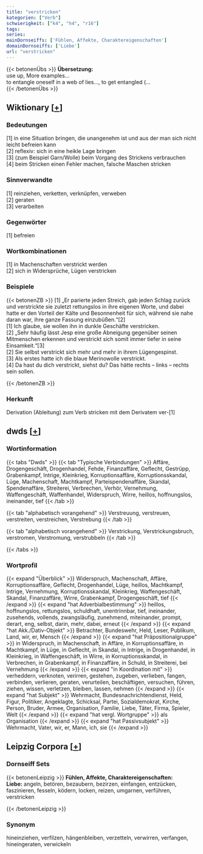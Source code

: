 ```yaml
---
title: "verstricken"
kategorien: ["Verb"]
schwierigkeit: ["k4", "h4", "r16"]
tags:
series:
mainDornseiffs: ['Fühlen, Affekte, Charaktereigenschaften']
domainDornseiffs: ['Liebe']
url: "verstricken"
---
```


{{< betonenÜbs >}}
**Übersetzung:**  
use up, More examples...  
to entangle oneself in a web of lies..., to get entangled (...  
{{< /betonenÜbs >}}

## Wiktionary [[+](https://de.wiktionary.org/wiki/verstricken)]

### Bedeutungen
[1] in eine Situation bringen, die unangenehm ist und aus der man sich nicht leicht befreien kann  
[2] reflexiv: sich in eine heikle Lage bringen  
[3] (zum Beispiel Garn/Wolle) beim Vorgang des Strickens verbrauchen  
[4] beim Stricken einen Fehler machen, falsche Maschen stricken  

### Sinnverwandte
[1] reinziehen, verketten, verknüpfen, verweben  
[2] geraten  
[3] verarbeiten  

### Gegenwörter
[1] befreien  

### Wortkombinationen
[1] in Machenschaften verstrickt werden  
[2] sich in Widersprüche, Lügen verstricken  

### Beispiele
{{< betonenZB >}}
[1] „Er parierte jeden Streich, gab jeden Schlag zurück und verstrickte sie zuletzt rettungslos in ihre eigenen Worte, und dabei hatte er den Vorteil der Kälte und Besonnenheit für sich, während sie nahe daran war, ihre ganze Fassung einzubüßen.“[2]  
[1] Ich glaube, sie wollen ihn in dunkle Geschäfte verstricken.  
[2] „Sehr häufig lässt Jesp eine große Abneigung gegenüber seinen Mitmenschen erkennen und verstrickt sich somit immer tiefer in seine Einsamkeit.“[3]  
[2] Sie selbst verstrickt sich mehr und mehr in ihrem Lügengespinst.  
[3] Als erstes hatte ich die blaue Merinowolle verstrickt.  
[4] Da hast du dich verstrickt, siehst du? Das hätte rechts – links – rechts sein sollen.  

{{< /betonenZB >}}
### Herkunft
Derivation (Ableitung) zum Verb stricken mit dem Derivatem ver-[1]  



## dwds [[+](https://www.dwds.de/wb/verstricken)]

### Wortinformation
{{< tabs "Dwds" >}}
{{< tab "Typische Verbindungen" >}}
Affäre, Drogengeschäft, Drogenhandel, Fehde, Finanzaffäre, Geflecht, Gestrüpp, Grabenkampf, Intrige, Kleinkrieg, Korruptionsaffäre, Korruptionsskandal, Lüge, Machenschaft, Machtkampf, Parteispendenaffäre, Skandal, Spendenaffäre, Streiterei, Verbrechen, Verhör, Vernehmung, Waffengeschäft, Waffenhandel, Widerspruch, Wirre, heillos, hoffnungslos, ineinander, tief
{{< /tab >}}

{{< tab "alphabetisch vorangehend" >}}
Verstreuung, verstreuen, verstreiten, verstreichen, Verstrebung
{{< /tab >}}

{{< tab "alphabetisch vorangehend" >}}
Verstrickung, Verstrickungsbruch, verstromen, Verstromung, verstrubbeln
{{< /tab >}}

{{< /tabs >}}

### Wortprofil
{{< expand "Überblick" >}} Widerspruch, Machenschaft, Affäre, Korruptionsaffäre, Geflecht, Drogenhandel, Lüge, heillos, Machtkampf, Intrige, Vernehmung, Korruptionsskandal, Kleinkrieg, Waffengeschäft, Skandal, Finanzaffäre, Wirre, Grabenkampf, Drogengeschäft, tief {{< /expand >}}
{{< expand "hat Adverbialbestimmung" >}} heillos, hoffnungslos, rettungslos, schuldhaft, unentrinnbar, tief, ineinander, zusehends, vollends, zwangsläufig, zunehmend, miteinander, prompt, derart, eng, selbst, darin, mehr, dabei, erneut {{< /expand >}}
{{< expand "hat Akk./Dativ-Objekt" >}} Betrachter, Bundeswehr, Held, Leser, Publikum, Land, wir, er, Mensch {{< /expand >}}
{{< expand "hat Präpositionalgruppe" >}} in Widerspruch, in Machenschaft, in Affäre, in Korruptionsaffäre, in Machtkampf, in Lüge, in Geflecht, in Skandal, in Intrige, in Drogenhandel, in Kleinkrieg, in Waffengeschäft, in Wirre, in Korruptionsskandal, in Verbrechen, in Grabenkampf, in Finanzaffäre, in Schuld, in Streiterei, bei Vernehmung {{< /expand >}}
{{< expand "in Koordination mit" >}} verheddern, verknoten, verirren, gestehen, zugeben, verlieben, fangen, verbinden, verlieren, geraten, verurteilen, beschäftigen, versuchen, führen, ziehen, wissen, verletzen, bleiben, lassen, nehmen {{< /expand >}}
{{< expand "hat Subjekt" >}} Wehrmacht, Bundesnachrichtendienst, Held, Figur, Politiker, Angeklagte, Schicksal, Partei, Sozialdemokrat, Kirche, Person, Bruder, Armee, Organisation, Familie, Liebe, Täter, Firma, Spieler, Welt {{< /expand >}}
{{< expand "hat vergl. Wortgruppe" >}} als Organisation {{< /expand >}}
{{< expand "hat Passivsubjekt" >}} Wehrmacht, Vater, wir, er, Mann, ich, sie {{< /expand >}}

## Leipzig Corpora [[+](https://corpora.uni-leipzig.de/en/res?word=verstricken&corpusId=deu_newscrawl-public_2018)]

### Dornseiff Sets
{{< betonenLeipzig >}}
**Fühlen, Affekte, Charaktereigenschaften:**  
**Liebe:** angeln, betören, bezaubern, bezirzen, einfangen, entzücken, faszinieren, fesseln, ködern, locken, reizen, umgarnen, verführen, verstricken  

{{< /betonenLeipzig >}}

### Synonym
hineinziehen, verfilzen, hängenbleiben, verzetteln, verwirren, verfangen, hineingeraten, verwickeln

